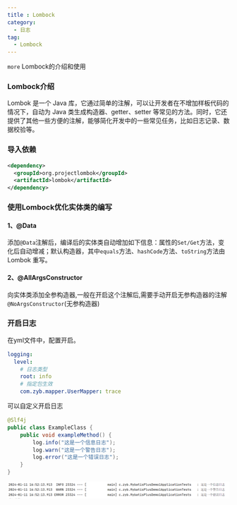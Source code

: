 ```yaml
---
title : Lombock
category:
  - 日志
tag:
  - Lombock
---
```


`more` Lombock的介绍和使用
<!-- more -->

### Lombock介绍

Lombok 是一个 Java 库，它通过简单的注解，可以让开发者在不增加样板代码的情况下，自动为 Java 类生成构造器、getter、setter 等常见的方法。同时，它还提供了其他一些方便的注解，能够简化开发中的一些常见任务，比如日志记录、数据校验等。

### 导入依赖

```xml
<dependency>
  <groupId>org.projectlombok</groupId>
  <artifactId>lombok</artifactId>
</dependency>
```

### 使用Lombock优化实体类的编写

#### 1、@Data

添加`@Data`注解后，编译后的实体类自动增加如下信息：属性的`Set/Get`方法，变化后自动增减；默认构造器，其中`equals`方法、`hashCode`方法、`toString`方法由 Lombok 重写。

#### 2、@AllArgsConstructor

向实体类添加全参构造器,一般在开启这个注解后,需要手动开启无参构造器的注解`@NoArgsConstructor`(无参构造器)


### 开启日志

在yml文件中，配置开启。

```yaml
logging:
  level:
    # 日志类型
    root: info
    # 指定包生效
    com.zyb.mapper.UserMapper: trace
```

可以自定义开启日志

```java
@Slf4j
public class ExampleClass {
    public void exampleMethod() {
        log.info("这是一个信息日志");
        log.warn("这是一个警告日志");
        log.error("这是一个错误日志");
    }
}
```



![输出日志](../.vuepress/public/assets/images/mdImg/image-20230912105327622.png)
